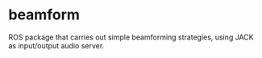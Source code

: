 # beamform
ROS package that carries out simple beamforming strategies, using JACK as input/output audio server.
